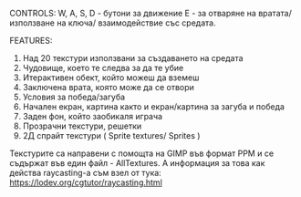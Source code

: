 CONTROLS: 
W, A, S, D - бутони за движение
Е - за отваряне на вратата/ използване на ключа/ взаимодействие със средата.

FEATURES:
1. Над 20 текстури използвани за създаването на средата
2. Чудовище, което те следва за да те убие
3. Итерактивен обект, който можеш да вземеш
4. Заключена врата, която може да се отвори
5. Условия за победа/загуба
6. Начален екран, картина както и екран/картина за загуба и победа
7. Заден фон, който заобикаля играча
8. Прозрачни текстури, решетки
9. 2Д спрайт текстури ( Sprite textures/ Sprites )

Текстурите са направени с помощта на GIMP във формат PPM и се съдържат във един файл - AllTextures. А информация за това как действа raycasting-a
съм взел от тука: https://lodev.org/cgtutor/raycasting.html
